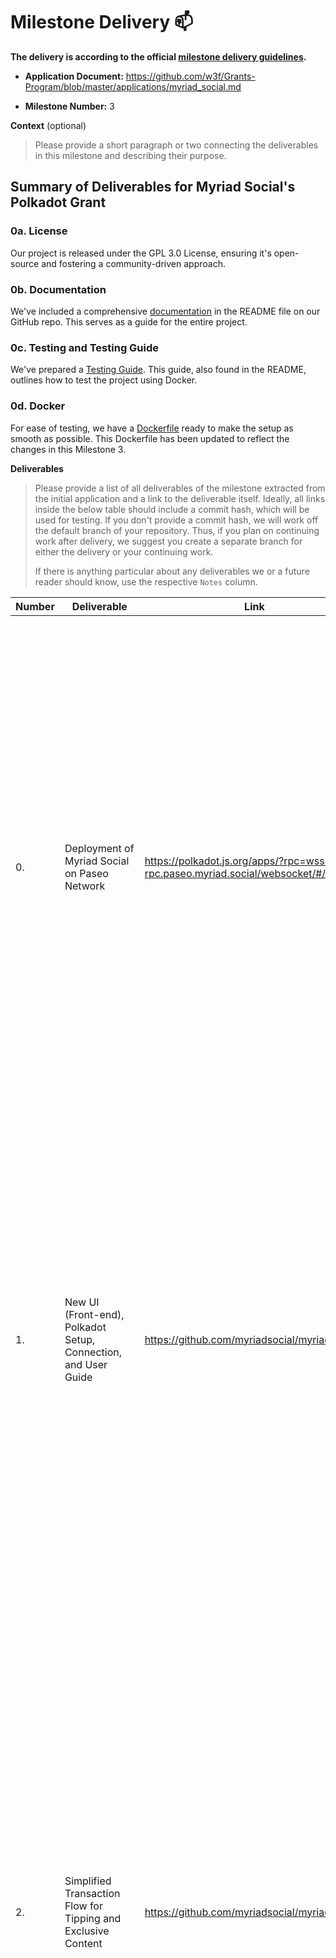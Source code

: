 
# Milestone Delivery :mailbox:


**The delivery is according to the official [milestone delivery guidelines](https://github.com/w3f/Grants-Program/blob/master/docs/Support%20Docs/milestone-deliverables-guidelines.md).**  

* **Application Document:** https://github.com/w3f/Grants-Program/blob/master/applications/myriad_social.md



* **Milestone Number:** 3

**Context** (optional)
> Please provide a short paragraph or two connecting the deliverables in this milestone and describing their purpose.
## Summary of Deliverables for Myriad Social's Polkadot Grant

### 0a. License
Our project is released under the GPL 3.0 License, ensuring it's open-source and fostering a community-driven approach.

### 0b. Documentation
We've included a comprehensive [documentation](https://github.com/myriadsocial/myriad-web/blob/main/docs/milestone-3-documentation.md) in the README file on our GitHub repo. This serves as a guide for the entire project.

### 0c. Testing and Testing Guide
We've prepared a [Testing Guide](https://github.com/myriadsocial/myriad-web/blob/main/docs/milestone-3-testing-guide.md). This guide, also found in the README, outlines how to test the project using Docker. 

### 0d. Docker
For ease of testing, we have a [Dockerfile](https://github.com/myriadsocial/myriad-infrastructure/blob/main/linux/Dockerfile) ready to make the setup as smooth as possible. This Dockerfile has been updated to reflect the changes in this Milestone 3.


**Deliverables**
> Please provide a list of all deliverables of the milestone extracted from the initial application and a link to the deliverable itself. Ideally, all links inside the below table should include a commit hash, which will be used for testing. If you don't provide a commit hash, we will work off the default branch of your repository. Thus, if you plan on continuing work after delivery, we suggest you create a separate branch for either the delivery or your continuing work. 
> 
> If there is anything particular about any deliverables we or a future reader should know, use the respective `Notes` column.

| Number | Deliverable | Link | Notes |
| ------------- | ------------- | ------------- |------------- |
| 0.  | Deployment of Myriad Social on Paseo Network | https://polkadot.js.org/apps/?rpc=wss://ws-rpc.paseo.myriad.social/websocket/#/explorer | Myriad Social is now part of the Paseo network as a Parachain with ParaID 4005. This integration brings new features and better connectivity to everyone using Myriad. We've completed the token migration from Octopus Testnet to Myriad Paseo! All user funds have been safely moved through our automated airdrop process. This migration ensures that all user balances are preserved, tokens are now active on Paseo Network, and no action is needed from users - funds are already transferred | 
| 1.  | New UI (Front-end), Polkadot Setup, Connection, and User Guide | https://github.com/myriadsocial/myriad-web | We have revamped the Polkadot wallet integration process to make it more user-friendly. A step-by-step guide with interactive tooltips now assists you through every stage of connecting your Polkadot wallet. ![Connect to Myriad on Paseo](https://github.com/myriadsocial/myriad-web/raw/main/docs/select-wallet.png "Connect to Myriad on Paseo")![Wallet sign-in](https://github.com/myriadsocial/myriad-web/raw/main/docs/wallet-sign-in.png "Wallet sign-in") These wallet improvements make it easier for everyone to use Web3 features. With clearer steps and helpful guides, connecting your wallet is now simpler and safer. | 
| 2.  | Simplified Transaction Flow for Tipping and Exclusive Content | https://github.com/myriadsocial/myriad-web | We have streamlined the transaction processes for tipping creators and accessing exclusive content, ensuring a smoother experience. ![Send Tip](https://github.com/myriadsocial/myriad-web/raw/main/docs/step-send-tip.png "Send Tip") ![Send MYRIAr](https://github.com/myriadsocial/myriad-web/raw/main/docs/send-tip-myriar.png "Send MYRIAr") The new Tipping Enhancements bring a more seamless and transparent experience for users. With a unified interface, the tipping window is now consolidated and easy to navigate, simplifying the process. Quick access buttons allow users to tip creators directly from their posts without the need for extra navigation, making support instant and effortless. Moreover, transparent fees ensure that any transaction costs are clearly displayed before confirming a tip, fostering trust and clarity in every transaction. | 
| 3.  | Simplified Timeline Discovery and First Step Guide for New Users | https://github.com/myriadsocial/myriad-web | ![Timeline Discovery](https://github.com/myriadsocial/myriad-web/raw/main/docs/timeline-discovery.png "Timeline Discovery") Discovering new timelines and managing your own is now more intuitive thanks to a revamped layout and enhanced search capabilities, allowing users to discover new timeline based on tags user want to see or dont want to see. ![Exclusive Timeline](https://github.com/myriadsocial/myriad-web/raw/main/docs/create-exclusive-timeline.png "Exclusive Timeline") We have introduced the Exclusive Timeline feature, which allows you to mark specific timeline content as exclusive. When a timeline is marked as exclusive, it will be clearly indicated with an exclusive label, helping differentiate it from regular timelines in the listing. |
| 4.  | B2B Features: Multi-User Management System | https://github.com/myriadsocial/myriad-web | We have implemented comprehensive B2B features that enable organizations to manage multiple users, timelines, and content metrics efficiently through a single interface. This enterprise-grade functionality provides organizations with powerful tools for team collaboration and content management. ![Multi User Login](https://github.com/myriadsocial/myriad-web/raw/main/docs/multi-user.png "Multi User Login") The new account sharing system introduces a secure way to manage multiple user access using Personal Access Tokens, One-Time Token Display, and Seamless Authentication. With these new B2B features, teams and businesses can now better manage their Myriad Social presence. Whether you're handling multiple accounts, working with a team, or tracking content performance, these tools make it simple. |
| 5.  | Mobile Wallet Integration with Nova Wallet | https://www.youtube.com/watch?v=6PtEhR9-K50 | Myriad Social now supports mobile wallet integration with Nova Wallet. Previously, mobile users were limited to connecting via NEAR Wallet, but with this update, you can now connect your Polkadot wallet seamlessly on mobile devices. ![Multi User Login](https://camo.githubusercontent.com/e49259a3869a59b49acdff2ea2ce8778af594f5a7a82a731f7d3e6cb967b9338/68747470733a2f2f696d672e796f75747562652e636f6d2f76692f365074456852392d4b35302f302e6a7067 "Multi User Login") |
| 6.  | Backend Improvements and Algorithm Enhancements | https://www.youtube.com/watch?v=D0Km7_Buclo | We have significantly enhanced our backend infrastructure and algorithms to improve content discovery, platform performance, and user experience. ![Improved Backend](https://github.com/myriadsocial/myriad-web/raw/main/docs/Filtering%20cut%20off12.png "Improved Backend") Users can now seamlessly import and embed YouTube content with native playback support, automatic metadata extraction, and optimized performance, while our refined content ranking algorithm focuses on the most recent 12 months of data to ensure fresh content, phasing out historical posts while still maintaining archive access. Enhanced ranking factors now include post engagement metrics, timeline trends, hashtag usage, user interactions, and content quality signals. |
| 7.  | Performance Optimization and Enhancement | https://github.com/myriadsocial/myriad-web | We have implemented significant performance improvements to enhance the user experience and reduce resource consumption. These optimizations focus on reducing payload sizes, implementing modern compression techniques, and optimizing network requests. ![Transfer Size](https://github.com/myriadsocial/myriad-web/raw/main/docs/image-1.png "Transfer Size") We have successfully cut the total transfer size by more than 50%, reducing it from 24.3 MB to 10.4 MB. On another note, the platform now utilizes Brotli compression, a modern compression algorithm that offers better compression ratios compared to traditional methods like gzip. We've also achieved a significant improvement in Fetch/XHR payload efficiency through Brotli compression, reducing the overhead to just 7% of its previous size. Next, through careful analysis and optimization of our JavaScript bundles, combined with Brotli compression, we've achieved a 14% reduction in JavaScript payload size, bringing it down to 325kb. Our latest updates have made Myriad Social faster and more efficient. Pages load quicker, use less data, and work better on all devices. Using new compression technology and better code, we've cut loading times in half while using less bandwidth. |
| 8.  | Self-Hosting Capabilities | https://github.com/myriadsocial/myriad-infrastructure | Myriad Social can now be self-hosted, giving users complete control over their social media infrastructure. Detailed [documentation and resources](https://github.com/myriadsocial/myriad-infrastructure/blob/main/linux/README.md) are available to help you begin your self-hosting journey. |

**Additional Information**
We are excited to share this delivery document with you to confirm the successful completion of all deliverable items from our initial application. We apologise that this deliverable is overdue due to several technical challenges and an unexpected product update that required a migration to Paseo.

We are excited for you to experience these new features and improvements. Your feedback is invaluable to us, so please do not hesitate to share your thoughts and suggestions.